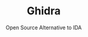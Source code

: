 ---
 title: Ghidra
 subtitle: Open Source Alternative to IDA
 description: Ghidra is a software reverse engineering (SRE) framework
 image: https://upload.wikimedia.org/wikipedia/commons/thumb/f/f6/Ghidra_logo.svg/1200px-Ghidra_logo.svg.png
 image-alt: ghidra-logo
 license: Apache-2.0
 tags: ["cybersec","tools"]
 type: Cybersecurity
 github: https://github.com/louislam/uptime-kuma
 link:  https://uptime.kuma.pet/
 description2: Ghidra is a powerful, free, and open-source software framework designed for reverse engineering. Developed by the National Security Agency (NSA), it provides a comprehensive suite of tools for analyzing and understanding compiled code. Ghidra's capabilities include disassembling binaries, decompiling them into higher-level code, and performing various static and dynamic analyses. This makes it an invaluable resource for security researchers, malware analysts, and software developers seeking to understand the inner workings of applications and systems.
---